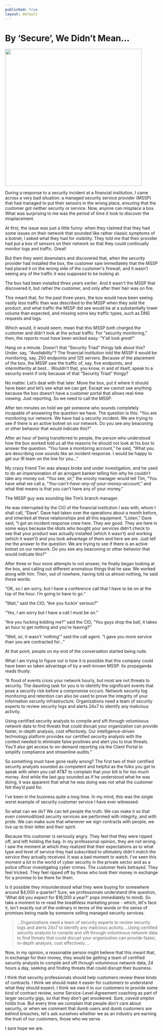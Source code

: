 ```yaml
---
published: true
layout: default
---
```

<h1>By ‘Secure’, We Didn’t Mean...</h1>
<p><img class="right" width="450px" src="http://resources.infosecinstitute.com/wp-content/uploads/it-security-analyst.jpg" /></p>


<p>During a response to a security incident at a financial institution, I came across a very bad situation: a managed security service provider (MSSP) that had managed to put their sensors in the wrong place, ensuring that the customer got neither security or service.  Now, anyone can misplace a box. What was surprising to me was the period of time it took to discover the misplacement.</p>

<p>At first, the issue was just a little funny: when they claimed that they had some issues on their network that sounded like rather classic symptoms of a botnet, I asked what they had for visibility. They told me that their provider had put a box of sensors on their network so that they could continually monitor logs and traffic. Great!</p>

<p>But then they went downstairs and discovered that, when the security provider had installed the box, the customer saw immediately that the MSSP had placed it on the wrong side of the customer's firewall, and it wasn’t seeing any of the traffic it was supposed to be looking at.</p>

<p>The box had been installed <em>three years earlier</em>. And it wasn't the MSSP that discovered it, but rather the customer, and only after their hair was on fire.</p>

<p>This meant that, for the past three years, the box would have been seeing vastly less traffic than was described to the MSSP when they sold the product, and what traffic the MSSP did see would be at a substantially lower volume than expected, and missing some key traffic types, such as DNS requests and logs.</p>

<p>Which would, it would seem, mean that this MSSP both charged the customer and didn’t look at the actual traffic. For “security monitoring,” then, the reports must have been wicked easy: “Y’all look <em>great</em>!”</p>

<p>Hang on a minute. Doesn’t that “Security Triad” thingy talk about this? Under, say, “<em>Availability</em>”? The financial institution told the MSSP it would be monitoring, say, 250 endpoints and 125 servers. Because of the placement of the box, the MSSP saw the traffic of, say, five endpoints, and intermittently at best... Wouldn’t that, you know, in and of itself, speak to a security event if only because of that “Security Triad” thingy?</p>

<p>No matter. Let’s deal with that later. Move the box, put it where it should have been and let’s see what we can get. Except we cannot see anything because the box doesn’t have a customer portal that allows real-time viewing. Just reporting. So we need to call the MSSP. </p>

<p>After ten minutes on hold we get someone who sounds completely incapable of answering the question we have. The question is this: “You are monitoring our network. We have had a security incident. We are trying to see if there is an active botnet on our network. Do you see any beaconing or other behavior that would indicate this?“</p>

<p>After an hour of being transferred to people, the person who understood how the box worked told us all the reasons he should not look at his box to answer the question. “You have a monitoring account,” he said, “What you are describing now sounds like an incident response. I would be happy to get our IR team on the line for you...”</p>

<p>My crazy friend Tim was always broke and under investigation, and he used to do an impersonation of an arrogant banker telling him why he couldn’t take any money out. “You see, sir,” the snooty manager would tell Tim, “You have what we call a, “<em>You-can’t-have-any-of-your-money-account</em>,” and what that means is that you can’t have any of your money.”

<p>The MSSP guy was sounding like Tim’s branch manager.</p>

<p>He was interrupted by the CIO of the financial institution I was with, whom I shall call, “Dave”. Dave had taken over the operations about a month before, and inherited all these relationships and all this equipment. “Listen,” Dave said, “I got an incident response crew here. They are good. They are here in some ways because the idiots who bought your services didn’t check to see that your product was actually installed (which it wasn’t) and working (which it wasn’t) and you took advantage of them and here we are. Just tell me the answer to the question: We are trying to see if there is an active botnet on our network. Do you see any beaconing or other behavior that would indicate this?”</p>

<p>After three or four more attempts to not answer, he finally began looking at the box, and calling out different anomalous things that he saw. We worked along with him. Then, out of nowhere, having told us almost nothing, he said these words:</p>

<p>“OK, so I am sorry, but I have a conference call that I have to be on at the top of the hour. I’m going to have to go.”</p>

<p>“Wait,” said the CIO, “Are you fuckin’ serious?”</p>

<p>“Yes, I am sorry but I have a call I must be on.”</p>

<p>“Are you fucking kidding me?” said the CIO, “You guys drop the ball, it takes an hour to get nothing and you’re leaving?”</p>

<p>“Well, sir, it wasn’t ‘nothing’” said the call agent. “I gave you more service than you are contracted for...”</p>

<p>At that point, people on my end of the conversation started being rude. </p>

<p>What I am trying to figure out is how it is possible that this company could have been so taken advantage of by a well-known MSSP. Its propaganda reads thusly:</p>

<p>“A flood of events cross your network hourly, but most are not threats to security. The daunting task for you is to identify the significant events that pose a security risk before a compromise occurs. Network security log monitoring and retention can also be used to prove the integrity of your information security infrastructure. Organizations need a team of security experts to review security logs and alerts 24x7 to identify any malicious activity.</p>

<p>Using certified security analysts to compile and sift through voluminous network data to find threats that could disrupt your organization can provide faster, in-depth analysis, cost effectively. Our intelligence-driven technology platform provides our certified security analysts with the context needed to eliminate false positives and alert you to true threats. You’ll also get access to on-demand reporting via the Client Portal to simplify compliance and streamline audits.” </p>

<p>So something must have gone really wrong? The first two of their certified security analysts sounded as competent and helpful as the folks you get to speak with when you call AT&amp;T to complain that your bill is for too much money. And while the last guy sounded as if he understood what he was doing, it was apparent that what he was doing was not what the customer felt they’d paid for. </p>

<p>I’ve been in the business quite a long time. In my mind, this was the single worst example of security customer service I have ever witnessed.  </p>

<p>So what can we do? We can tell people the truth. We can make it so that even commoditized security services are performed with integrity, and with pride. We can make sure that whenever we sign contracts with people, we live up to their letter and their spirit. </p>

<p>Because this customer is seriously angry. They feel that they were ripped off, and left holding the bag. In my professional opinion, they are not wrong. I saw the moment at which they realized that their expectations as to what type and level of service they had subscribed to ultimately didn't match the service they actually received. It was a bad moment to watch. I've seen this moment a lot in the world of cyber security in the private sector and as a police officer investigating cyber crimes. The customer feels betrayed. They feel tricked. They feel ripped off by those who took their money in exchange for a promise to be there for them.</p>


<p>Is it possible they misunderstood what they were buying for somewhere around $4,000 a quarter? Sure, we professionals understand (the question, 'What did you expect for $16,000 a year?' pops immediately to mind). So take a moment to re-read the breathless marketing prose - which, let's face it, isn't exactly out of the ordinary in terms of the words or the sense of promises being made by someone selling managed security services.</p>

<blockquote>...Organizations need a team of security experts to review security logs and alerts 24x7 to identify any malicious activity....Using certified security analysts to compile and sift through voluminous network data to find threats that could disrupt your organization can provide faster, in-depth analysis, cost effectively....</blockquote>

<p>Now, in my opinion, a reasonable person might believe that this meant that, in exchange for their money, they would be getting a team of certified security analysts to compile and sift through voluminous network data, 24 hours a day, seeking and finding threats that could disrupt their business. </p>

<p>I think that security professionals should help customers review these kinds of contracts. I think we should make it easier for customers to understand what they should expect. I think we owe it to our customers to provide some kind of contract review, some Service-Level-Agreement coaching as part of larger security gigs, so that they don't get snookered. Sure, <em>caveat emptor</em> holds true. But every time we complain that people don't care about security, or when we comment that dumb users and dumb customers are behind breaches, let's ask ourselves whether we as an industry are earning the trust of our customers, those who we serve.</p>

<p>I sure hope we are. </p>


